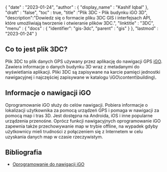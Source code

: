 {
  "date" : "2023-01-24",
  "author" : {
    "display_name" : "Kashif Iqbal"
},
  "draft" : "false",
  "toc" : true,
  "title" :"Plik 3DC - Plik budynku iGO 3D",
  "description":"Dowiedz się o formacie pliku 3DC GIS i interfejsach API, które umożliwiają tworzenie i otwieranie plików 3DC.",
  "linktitle" : "3DC",
  "menu" : {
    "docs" : {
      "identifier": "gis-3dc",
      "parent" : "gis"
}
},
  "lastmod" : "2023-01-24"
}

## Co to jest plik 3DC?

Plik 3DC to plik danych GPS używany przez aplikację do nawigacji GPS [iGO](https://en.wikipedia.org/wiki/IGO_(software)). Zawiera informacje o danych budynku 3D wraz z metadanymi do wyświetlania aplikacji. Pliki 3DC są zapisywane na karcie pamięci jednostki nawigacyjnej i najczęściej zapisywane w katalogu \​iGO\​content\​building\​.

## Informacje o nawigacji iGO

Oprogramowanie iGO służy do celów nawigacji. Pobiera informacje o lokalizacji użytkownika za pomocą urządzeń GPS i pomaga w nawigacji za pomocą map i tras 3D. Jest dostępna na Androida, iOS i inne popularne urządzenia przenośne. Oprócz funkcji nawigacyjnych oprogramowanie iGO zapewnia także przechowywanie map w trybie offline, na wypadek gdyby użytkownicy mieli trudności z połączeniem się z Internetem w celu uzyskania danych map w czasie rzeczywistym.

## Bibliografia

* [Oprogramowanie do nawigacji iGO](https://en.wikipedia.org/wiki/IGO_(software))

